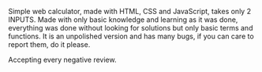 Simple web calculator, made with HTML, CSS and JavaScript, takes only 2 INPUTS. Made with only basic knowledge and learning as it was done, everything was done without looking for solutions but only basic terms and functions. It is an unpolished version and has many bugs, if you can care to report them, do it please.

Accepting every negative review.
